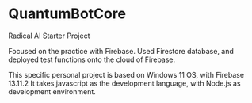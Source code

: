 # QuantumBotCore
Radical AI Starter Project

Focused on the practice with Firebase.
Used Firestore database, and deployed test functions onto the cloud of Firebase.

This specific personal project is based on Windows 11 OS, with Firebase 13.11.2
It takes javascript as the development language, with Node.js as development environment.
